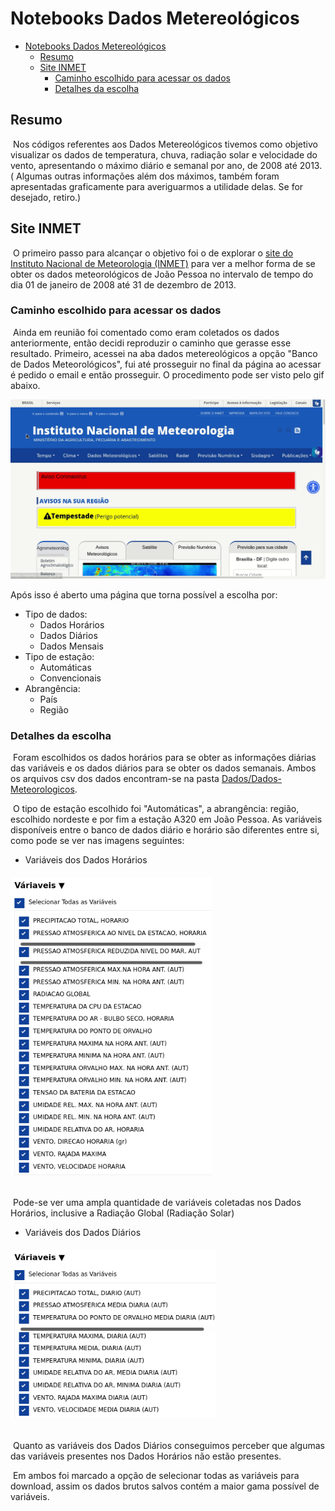 # Notebooks Dados Metereológicos

- [Notebooks Dados Metereológicos](#notebooks-dados-metereol-gicos)
  * [Resumo](#resumo)
  * [Site INMET](#site-inmet)
    + [Caminho escolhido para acessar os dados](#caminho-escolhido-para-acessar-os-dados)
    + [Detalhes da escolha](#detalhes-da-escolha)

## Resumo

​	Nos códigos referentes aos Dados Metereológicos tivemos como objetivo visualizar os dados de temperatura, chuva, radiação solar e velocidade do vento, apresentando o máximo diário e semanal por ano, de 2008 até 2013.  ( Algumas outras informações além dos máximos, também foram apresentadas graficamente para averiguarmos a utilidade delas. Se for desejado, retiro.)  

## Site INMET

​	O primeiro passo para alcançar o objetivo foi o de explorar o [site do Instituto Nacional  de Meteorologia (INMET)](https://portal.inmet.gov.br/ "site do INMET") para ver a melhor forma de se obter os dados meteorológicos de João Pessoa no intervalo de tempo do dia 01 de janeiro de 2008 até 31 de dezembro de 2013.



### Caminho escolhido para acessar os dados

​	Ainda em reunião foi comentado como eram coletados os dados anteriormente, então decidi reproduzir o caminho que gerasse esse resultado. Primeiro, acessei na aba dados metereológicos a opção "Banco de Dados Meteorológicos", fui até prosseguir no final da página ao acessar é pedido o email e então prosseguir. O procedimento pode ser visto pelo gif abaixo.



![teste1](imagensdoreadme/teste1.gif)



Após isso é aberto uma página que torna possível a escolha por:

- Tipo de dados:
  - Dados Horários
  - Dados Diários
  - Dados Mensais
- Tipo de estação:
  - Automáticas
  - Convencionais
- Abrangência:
  - País
  - Região



### Detalhes da escolha

​	Foram escolhidos os dados horários para se obter as informações diárias das variáveis e os dados diários para se obter os dados semanais. Ambos os arquivos csv dos dados encontram-se na pasta [Dados/Dados-Meteorologicos](https://github.com/V-kr0pt/previsao-de-demanda/tree/main/Dados/Dados-Metereologicos). 

​	O tipo de estação escolhido foi "Automáticas", a abrangência: região, escolhido nordeste e por fim a estação A320 em João Pessoa. As variáveis disponíveis entre o banco de dados diário e horário são diferentes entre si, como pode se ver nas imagens seguintes:



- Variáveis dos Dados Horários	

######   <img src="./imagensdoreadme/var_dados_horarios.png" alt="var_dados_horarios" style="zoom:80%;" />

​	Pode-se ver uma ampla quantidade de variáveis coletadas nos Dados Horários, inclusive a Radiação Global (Radiação Solar) 



- Variáveis dos Dados Diários 

###### <img src="./imagensdoreadme/var_dados_diarios.png" alt="var_dados_diarios" style="zoom:80%;" />



​	Quanto as variáveis dos Dados Diários conseguimos perceber que algumas das variáveis presentes nos Dados Horários não estão presentes. 

​	Em ambos foi marcado a opção de selecionar todas as variáveis para download, assim os dados brutos salvos contém a maior gama possível de variáveis. 